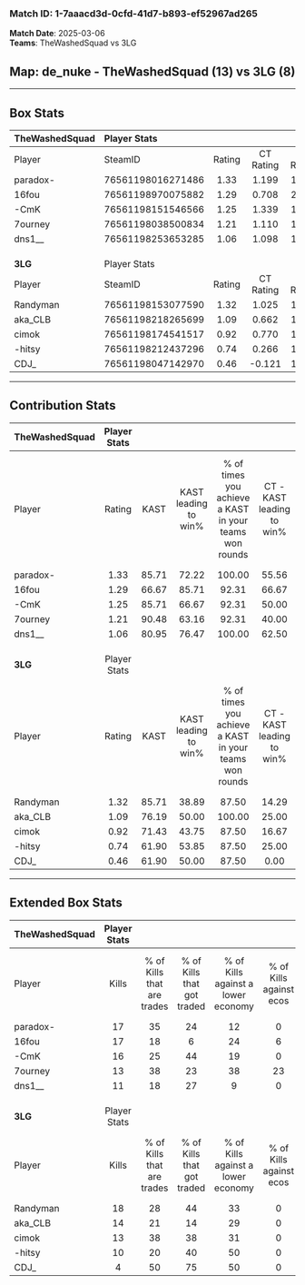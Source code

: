 ### Match ID: 1-7aaacd3d-0cfd-41d7-b893-ef52967ad265  
**Match Date**: 2025-03-06  
**Teams**: TheWashedSquad vs 3LG  

## **Map**: de_nuke - TheWashedSquad (13) vs 3LG (8)  
---  

## Box Stats  

| **TheWashedSquad** | Player Stats      |        |           |          |       |      |       |         |        |      |     |
| :- | :- | :-: | :-: | :-: | :-: | :-: | :-: | :-: | :-: | :-: | :-: |
| Player             | SteamID           | Rating | CT Rating | T Rating | KAST  | ADR  | Kills | Assists | Deaths | K/D  | HS% |
| paradox-           | 76561198016271486 |  1.33  |   1.199   |  1.795   | 85.71 | 70.8 |  17   |    4    |   12   | 1.42 | 35  |
| 16fou              | 76561198970075882 |  1.29  |   0.708   |  2.340   | 66.67 | 95.2 |  17   |    4    |   11   | 1.55 | 41  |
| -CmK               | 76561198151546566 |  1.25  |   1.339   |  1.249   | 85.71 | 78.0 |  16   |    2    |   14   | 1.14 | 56  |
| 7ourney            | 76561198038500834 |  1.21  |   1.110   |  1.656   | 90.48 | 71.4 |  13   |    6    |   12   | 1.08 | 53  |
| dns1__             | 76561198253653285 |  1.06  |   1.098   |  1.193   | 80.95 | 66.0 |  11   |    5    |   11   | 1.00 | 90  |
|                    |                   |        |           |          |       |      |       |         |        |      |     |
|                    |                   |        |           |          |       |      |       |         |        |      |     |
|                    |                   |        |           |          |       |      |       |         |        |      |     |
| **3LG**            | Player Stats      |        |           |          |       |      |       |         |        |      |     |
| Player             | SteamID           | Rating | CT Rating | T Rating | KAST  | ADR  | Kills | Assists | Deaths | K/D  | HS% |
| Randyman           | 76561198153077590 |  1.32  |   1.025   |  1.727   | 85.71 | 90.1 |  18   |    3    |   16   | 1.13 | 50  |
| aka_CLB            | 76561198218265699 |  1.09  |   0.662   |  1.547   | 76.19 | 76.1 |  14   |    2    |   14   | 1.00 | 50  |
| cimok              | 76561198174541517 |  0.92  |   0.770   |  1.182   | 71.43 | 52.4 |  13   |    3    |   15   | 0.87 | 38  |
| -hitsy             | 76561198212437296 |  0.74  |   0.266   |  1.186   | 61.90 | 60.0 |  10   |    1    |   15   | 0.67 | 70  |
| CDJ_               | 76561198047142970 |  0.46  |  -0.121   |  1.240   | 61.90 | 44.1 |   4   |    5    |   15   | 0.27 | 100 |
---  

## Contribution Stats  

| **TheWashedSquad** | Player Stats |       |                      |                                                        |                           |                                                             |                          |                                                            |
| :- | :-: | :-: | :-: | :-: | :-: | :-: | :-: | :-: |
| Player             |    Rating    | KAST  | KAST leading to win% | % of times you achieve a KAST in your teams won rounds | CT - KAST leading to win% | CT - % of times you achieve a KAST in your teams won rounds | T - KAST leading to win% | T - % of times you achieve a KAST in your teams won rounds |
| paradox-           |     1.33     | 85.71 |        72.22         |                         100.00                         |           55.56           |                           100.00                            |          88.89           |                           100.00                           |
| 16fou              |     1.29     | 66.67 |        85.71         |                         92.31                          |           66.67           |                            80.00                            |          100.00          |                           100.00                           |
| -CmK               |     1.25     | 85.71 |        66.67         |                         92.31                          |           50.00           |                           100.00                            |          87.50           |                           87.50                            |
| 7ourney            |     1.21     | 90.48 |        63.16         |                         92.31                          |           40.00           |                            80.00                            |          88.89           |                           100.00                           |
| dns1__             |     1.06     | 80.95 |        76.47         |                         100.00                         |           62.50           |                           100.00                            |          88.89           |                           100.00                           |
|                    |              |       |                      |                                                        |                           |                                                             |                          |                                                            |
|                    |              |       |                      |                                                        |                           |                                                             |                          |                                                            |
|                    |              |       |                      |                                                        |                           |                                                             |                          |                                                            |
| **3LG**            | Player Stats |       |                      |                                                        |                           |                                                             |                          |                                                            |
| Player             |    Rating    | KAST  | KAST leading to win% | % of times you achieve a KAST in your teams won rounds | CT - KAST leading to win% | CT - % of times you achieve a KAST in your teams won rounds | T - KAST leading to win% | T - % of times you achieve a KAST in your teams won rounds |
| Randyman           |     1.32     | 85.71 |        38.89         |                         87.50                          |           14.29           |                           100.00                            |          54.55           |                           85.71                            |
| aka_CLB            |     1.09     | 76.19 |        50.00         |                         100.00                         |           25.00           |                           100.00                            |          58.33           |                           100.00                           |
| cimok              |     0.92     | 71.43 |        43.75         |                         87.50                          |           16.67           |                           100.00                            |          60.00           |                           85.71                            |
| -hitsy             |     0.74     | 61.90 |        53.85         |                         87.50                          |           25.00           |                           100.00                            |          66.67           |                           85.71                            |
| CDJ_               |     0.46     | 61.90 |        50.00         |                         87.50                          |           0.00            |                            0.00                             |          58.33           |                           100.00                           |
---  

## Extended Box Stats  

| **TheWashedSquad** | Player Stats |                            |                            |                                    |                         |                              |                                 |        |                             |                                     |                          |                               |                            |
| :- | :-: | :-: | :-: | :-: | :-: | :-: | :-: | :-: | :-: | :-: | :-: | :-: | :-: |
| Player             |    Kills     | % of Kills that are trades | % of Kills that got traded | % of Kills against a lower economy | % of Kills against ecos | % of Kills that are flawless | % of Kills that are close duels | Deaths | % of Deaths that get traded | % of Deaths against a lower economy | % of Deaths against ecos | % of Deaths that are flawless | % of Deaths that are close |
| paradox-           |      17      |             35             |             24             |                 12                 |            0            |              47              |                6                |   12   |             42              |                  8                  |            0             |              83               |             0              |
| 16fou              |      17      |             18             |             6              |                 24                 |            6            |              71              |                0                |   11   |             45              |                 18                  |            9             |              64               |             27             |
| -CmK               |      16      |             25             |             44             |                 19                 |            0            |              69              |               13                |   14   |             14              |                 14                  |            0             |              50               |             0              |
| 7ourney            |      13      |             38             |             23             |                 38                 |           23            |              54              |                0                |   12   |             42              |                 17                  |            0             |              58               |             17             |
| dns1__             |      11      |             18             |             27             |                 9                  |            0            |              73              |                0                |   11   |             36              |                  9                  |            0             |              73               |             18             |
|                    |              |                            |                            |                                    |                         |                              |                                 |        |                             |                                     |                          |                               |                            |
|                    |              |                            |                            |                                    |                         |                              |                                 |        |                             |                                     |                          |                               |                            |
|                    |              |                            |                            |                                    |                         |                              |                                 |        |                             |                                     |                          |                               |                            |
| **3LG**            | Player Stats |                            |                            |                                    |                         |                              |                                 |        |                             |                                     |                          |                               |                            |
| Player             |    Kills     | % of Kills that are trades | % of Kills that got traded | % of Kills against a lower economy | % of Kills against ecos | % of Kills that are flawless | % of Kills that are close duels | Deaths | % of Deaths that get traded | % of Deaths against a lower economy | % of Deaths against ecos | % of Deaths that are flawless | % of Deaths that are close |
| Randyman           |      18      |             28             |             44             |                 33                 |            0            |              72              |                6                |   16   |             31              |                 31                  |            6             |              69               |             6              |
| aka_CLB            |      14      |             21             |             14             |                 29                 |            0            |              57              |               14                |   14   |             29              |                 21                  |            0             |              86               |             0              |
| cimok              |      13      |             38             |             38             |                 31                 |            0            |              54              |               15                |   15   |             13              |                 20                  |            0             |              67               |             7              |
| -hitsy             |      10      |             20             |             40             |                 50                 |            0            |              60              |               20                |   15   |             27              |                 27                  |            0             |              53               |             0              |
| CDJ_               |      4       |             50             |             75             |                 50                 |            0            |             100              |                0                |   15   |             27              |                 20                  |            0             |              73               |             7              |
